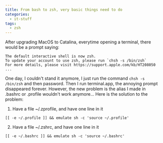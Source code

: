 ```yaml
---
title: From bash to zsh, very basic things need to do
categories:
  - it-stuff
tags:
  - zsh
---
```


After upgrading MacOS to Catalina, everytime opening a terminal, there would be a prompt saying:

```console
The default interactive shell is now zsh.
To update your account to use zsh, please run `chsh -s /bin/zsh`
For more details, please visit https://support.apple.com/kb/HT208050
...
```

One day, I couldn't stand it anymore, I just run the command `chsh -s /bin/zsh` and then password.
Then I run terminal.app, the annoying prompt disappeared forever.
However, the new problem is the alias I made in .bashrc or .profile wouldn't work anymore...
Here is the solution to the problem:

1. Have a file ~/.zprofile, and have one line in it

```console
[[ -e ~/.profile ]] && emulate sh -c 'source ~/.profile'
```

2. Have a file ~/.zshrc, and have one line in it

```console
[[ -e ~/.bashrc ]] && emulate sh -c 'source ~/.bashrc'
```
